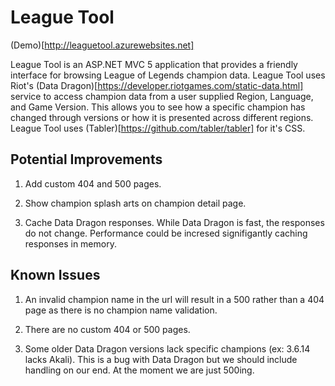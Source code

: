 # League Tool

(Demo)[http://leaguetool.azurewebsites.net]

League Tool is an ASP.NET MVC 5 application that provides a friendly interface for browsing League of Legends champion data. League Tool uses Riot's (Data Dragon)[https://developer.riotgames.com/static-data.html] service to access champion data from a user supplied Region, Language, and Game Version. This allows you to see how a specific champion has changed through versions or how it is presented across different regions. League Tool uses (Tabler)[https://github.com/tabler/tabler] for it's CSS.

## Potential Improvements

1. Add custom 404 and 500 pages.

2. Show champion splash arts on champion detail page.

3. Cache Data Dragon responses. While Data Dragon is fast, the responses do not change. Performance could be incresed signifigantly caching responses in memory.

## Known Issues

1. An invalid champion name in the url will result in a 500 rather than a 404 page as there is no champion name validation.

2. There are no custom 404 or 500 pages.

3. Some older Data Dragon versions lack specific champions (ex: 3.6.14 lacks Akali). This is a bug with Data Dragon but we should include handling on our end. At the moment we are just 500ing.
